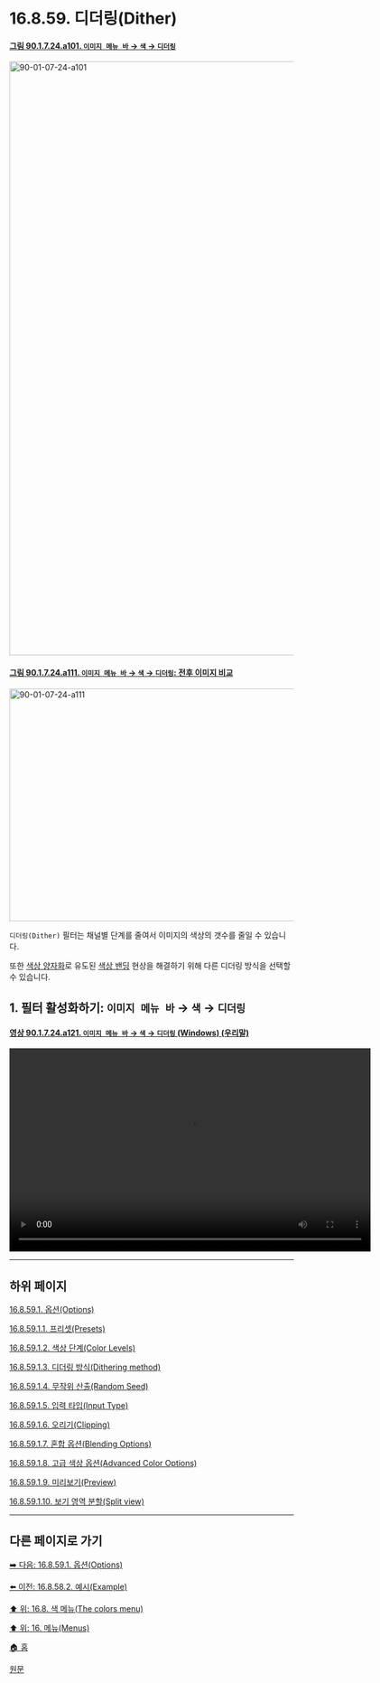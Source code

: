 # 16.8.59. 디더링(Dither)

<a id="90-01-07-24-a101"></a>

#### [그림 90.1.7.24.a101. `이미지 메뉴 바` → `색` → `디더링`](./90-01-07-24-dither.md#90-01-07-24-a101)
<img width="989" height="1052" alt="90-01-07-24-a101" src="https://github.com/user-attachments/assets/cd016235-031d-42f0-9471-d0adcc7f5fa6" />

<a id="90-01-07-24-a111"></a>

#### [그림 90.1.7.24.a111. `이미지 메뉴 바` → `색` → `디더링`: 전후 이미지 비교](./90-01-07-24-dither.md#90-01-07-24-a111)
<img width="640" height="412" alt="90-01-07-24-a111" src="https://github.com/user-attachments/assets/fc23b1f4-e752-47fc-b3ad-da45912caa92" />

`디더링(Dither)` 필터는 채널별 단계를 줄여서 이미지의 색상의 갯수를 줄일 수 있습니다.

또한 [색상 양자화](./19-glossaryx-color_quatization.md)로 유도된 [색상 밴딩](./19-glossaryx-color_banding.md) 현상을 해결하기 위해 다른 디더링 방식을 선택할 수 있습니다.

<a id="16-08-59-s1"></a>

## 1. 필터 활성화하기: `이미지 메뉴 바` → `색` → `디더링`

<a id="90-01-07-24-a121"></a>

#### [영상 90.1.7.24.a121. `이미지 메뉴 바` → `색` → `디더링` (Windows) (우리말)](./90-01-07-24-dither.md#90-01-07-24-a121)
<video controls="controls" width="640" height="360" src="https://github.com/user-attachments/assets/4511df9e-7138-42d4-99af-0069cbd0538c"></video>

***

## 하위 페이지

[16.8.59.1. 옵션(Options)](./16-08-59-01-00-options.md)

[16.8.59.1.1. 프리셋(Presets)](./16-08-59-01-01-presets.md)

[16.8.59.1.2. 색상 단계(Color Levels)](./16-08-59-01-02-color_levels.md)

[16.8.59.1.3. 디더링 방식(Dithering method)](./16-08-59-01-03-dithering_method.md)

[16.8.59.1.4. 무작위 산출(Random Seed)](./16-08-59-01-04-random_seed.md)

[16.8.59.1.5. 입력 타입(Input Type)](./16-08-59-01-05-input_type.md)

[16.8.59.1.6. 오리기(Clipping)](./16-08-59-01-06-clipping.md)

[16.8.59.1.7. 혼합 옵션(Blending Options)](./16-08-59-01-07-blending_options.md)

[16.8.59.1.8. 고급 색상 옵션(Advanced Color Options)](./16-08-59-01-08-advanced_color_options.md)

[16.8.59.1.9. 미리보기(Preview)](./16-08-59-01-09-preview.md)

[16.8.59.1.10. 보기 영역 분할(Split view)](./16-08-59-01-10-split_view.md)

***

## 다른 페이지로 가기

[➡️ 다음: 16.8.59.1. 옵션(Options)](./16-08-59-01-00-options.md)

[⬅️ 이전: 16.8.58.2. 예시(Example)](./16-08-58-02-example.md)

[⬆️ 위: 16.8. 색 메뉴(The colors menu)](./16-08-00-the-colors-menu.md)

[⬆️ 위: 16. 메뉴(Menus)](./16-00-menus.md)

[🏠 홈](./00-home.md)

[원문](https://docs.gimp.org/2.10/ko/gimp-filter-dither.html)
